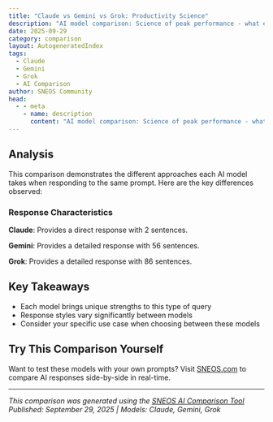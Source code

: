 ```yaml
---
title: "Claude vs Gemini vs Grok: Productivity Science"
description: "AI model comparison: Science of peak performance - what elite performers do differently..."
date: 2025-09-29
category: comparison
layout: AutogeneratedIndex
tags:
  - Claude
  - Gemini
  - Grok
  - AI Comparison
author: SNEOS Community
head:
  - - meta
    - name: description
      content: "AI model comparison: Science of peak performance - what elite performers do differently..."
---
```


<ChatComparison
  title="Claude vs Gemini vs Grok: Productivity Science"
  prompt="Science of peak performance - what elite performers do differently"
  :responses='{
    "Claude": "Invalid API source. Please specify \u0027openai\u0027, \u0027anthropic\u0027, \u0027gemini\u0027, \u0027gemini-grounding\u0027, \u0027deepseek\u0027, \u0027grok\u0027, \u0027grok-live\u0027, or \u0027mistral\u0027.",
    "Gemini": "The science of peak performance is a multidisciplinary field that examines what separates elite performers from the rest, be it in sports, business, arts, or any other domain. It encompasses aspects of psychology, physiology, neurology, and even sociology to understand the intricate factors that contribute to exceptional achievement. Here\u0027s a breakdown of key areas and what elite performers often do differently:\n\n**1. Mindset and Psychology:**\n\n*   **Growth Mindset:** Elite performers believe their abilities can be developed through dedication and hard work. They embrace challenges, learn from setbacks, and persist in the face of obstacles.\n    *   **What They Do Differently:** Actively seek out challenges and use setbacks as learning opportunities. They reframe failures as temporary and attribute success to effort rather than innate talent.\n\n*   **Purpose and Motivation:** A strong sense of purpose fuels their commitment. They connect their performance to something larger than themselves, whether it\u0027s a personal goal, a team mission, or a contribution to society.\n    *   **What They Do Differently:** Clearly define their \u0027why\u0027 and constantly revisit their purpose to maintain motivation during difficult times.\n\n*   **Mental Toughness:** The ability to maintain focus and control emotions under pressure is crucial. This involves skills like:\n    *   **Visualization:** Mentally rehearsing performances or strategies to improve execution.\n        *   **What They Do Differently:** Regularly use vivid and realistic mental imagery to prepare for high-pressure situations.\n    *   **Self-Talk:** Using positive and constructive internal dialogue to boost confidence and manage anxiety.\n        *   **What They Do Differently:** Actively challenge negative thoughts and replace them with positive affirmations and self-encouragement.\n    *   **Mindfulness and Meditation:** Practices that help them stay present, reduce stress, and improve focus.\n        *   **What They Do Differently:** Integrate mindfulness techniques into their daily routine to improve concentration and emotional regulation.\n\n*   **Emotional Regulation:** The ability to understand and manage emotions effectively, preventing them from hindering performance.\n    *   **What They Do Differently:** Recognize emotional triggers, develop coping mechanisms to manage stress, and maintain emotional equilibrium under pressure.\n\n**2. Physiology and Physical Preparation:**\n\n*   **Optimized Training:** Elite performers employ scientific training methods that are tailored to their individual needs and goals. This involves:\n    *   **Periodization:** Structuring training into cycles to optimize performance at specific times.\n        *   **What They Do Differently:** Work closely with coaches and trainers to develop individualized periodized training plans that peak their performance for key events.\n    *   **Specificity:** Training that closely mimics the demands of their sport or activity.\n        *   **What They Do Differently:** Focus their training on the specific movements, skills, and energy systems required for their activity.\n    *   **Recovery:** Prioritizing rest, sleep, nutrition, and other recovery methods to prevent overtraining and injury.\n        *   **What They Do Differently:** View recovery as an integral part of their training process and employ various recovery strategies like sleep optimization, active recovery, and massage therapy.\n\n*   **Nutrition and Hydration:** Fueling their bodies with the right nutrients and fluids is essential for optimal performance and recovery.\n    *   **What They Do Differently:** Work with nutritionists to develop personalized meal plans that support their training demands and performance goals.\n\n*   **Sleep Optimization:** Recognizing the critical role of sleep in physical and cognitive recovery.\n    *   **What They Do Differently:** Prioritize sleep hygiene by maintaining a consistent sleep schedule, creating a relaxing sleep environment, and avoiding stimulants before bed.\n\n**3. Skill Acquisition and Expertise:**\n\n*   **Deliberate Practice:** Focusing on specific areas for improvement and actively seeking feedback.\n    *   **What They Do Differently:** Intentionally engage in challenging practice sessions that target specific weaknesses and areas for improvement. They actively seek feedback from coaches and mentors.\n\n*   **Expert Feedback and Mentorship:** Relying on experienced coaches and mentors to guide their development.\n    *   **What They Do Differently:** Actively seek out mentors who have achieved success in their field and value their feedback and guidance.\n\n*   **Pattern Recognition and Intuition:** Developing the ability to quickly and accurately recognize patterns and make decisions based on intuition.\n    *   **What They Do Differently:**  Engage in extensive practice and training to develop their pattern recognition skills and intuition. They can quickly assess situations and make informed decisions under pressure.\n\n**4. Cognitive Function and Focus:**\n\n*   **Attention and Concentration:** The ability to focus attention and block out distractions is critical for peak performance.\n    *   **What They Do Differently:** Practice techniques to improve their focus and concentration, such as mindfulness meditation or specific mental exercises.\n\n*   **Decision-Making:** Making quick and effective decisions under pressure is crucial.\n    *   **What They Do Differently:**  Develop their decision-making skills through practice and experience, learning to assess risks and rewards quickly.\n\n*   **Cognitive Flexibility:** The ability to adapt to changing situations and switch between tasks.\n    *   **What They Do Differently:** Engage in training that challenges their cognitive flexibility, such as simulations or drills that require them to adapt to unexpected changes.\n\n**5. Environment and Support System:**\n\n*   **Supportive Relationships:** Surrounding themselves with supportive friends, family, and colleagues.\n    *   **What They Do Differently:** Actively cultivate strong relationships with individuals who provide emotional support, encouragement, and constructive feedback.\n\n*   **Positive Environment:** Creating a positive and motivating environment that fosters growth and development.\n    *   **What They Do Differently:** Surround themselves with positive influences and create a supportive environment that encourages them to pursue their goals.\n\n*   **Effective Coaching:** Working with coaches who understand their individual needs and can provide personalized guidance.\n    *   **What They Do Differently:**  Seek out coaches who have a strong understanding of their sport or activity and can provide individualized guidance and support.\n\n**In summary, elite performers don\u0027t just rely on innate talent; they systematically cultivate a range of mental, physical, and environmental factors to achieve their full potential. They are dedicated to continuous improvement, embrace challenges, and are supported by a strong network of coaches, mentors, and loved ones.**\n",
    "Grok": "The science of peak performance is a fascinating and multidisciplinary field that draws from psychology, neuroscience, physiology, and behavioral science to understand what separates elite performers\u2014whether in sports, business, arts, or other domains\u2014from the rest. Elite performers consistently achieve extraordinary results by leveraging specific strategies, mindsets, and habits that optimize their physical and mental capabilities. Below is a breakdown of what elite performers do differently, supported by research and real-world examples.\n\n---\n\n### **1. Deliberate Practice: Mastery Through Focused Effort**\n- **What They Do Differently**: Elite performers engage in *deliberate practice*, a structured and purposeful approach to skill development. Unlike casual practice, deliberate practice involves working on specific weaknesses, seeking feedback, and pushing beyond comfort zones.\n- **Science Behind It**: Research by psychologist Anders Ericsson, who pioneered the concept of deliberate practice, shows that excellence is not about innate talent but about consistent, high-quality practice over time (often cited as the \u002210,000-hour rule,\u0022 though the exact number varies). Deliberate practice strengthens neural pathways through myelin formation, improving skill efficiency.\n- **Example**: Violinists at the top of their field often spend hours focusing on specific techniques (e.g., perfecting a single note transition) rather than just playing through songs. Athletes like Michael Jordan worked relentlessly on fundamentals, even after achieving stardom.\n- **Key Takeaway**: Elite performers prioritize quality over quantity, focusing on incremental improvement with clear goals and feedback loops.\n\n---\n\n### **2. Growth Mindset: Embracing Challenges**\n- **What They Do Differently**: Elite performers adopt a *growth mindset*, believing that abilities can be developed through effort and learning, rather than being fixed. They view failures as opportunities to grow.\n- **Science Behind It**: Psychologist Carol Dweck\u2019s research on mindset demonstrates that individuals with a growth mindset are more resilient, persistent, and willing to take on challenges. This mindset activates the brain\u2019s reward system during learning and problem-solving, reinforcing motivation.\n- **Example**: Oprah Winfrey, despite a challenging upbringing, reframed setbacks as lessons, propelling her to become a media mogul. Athletes like Serena Williams often speak about learning from losses to improve their game.\n- **Key Takeaway**: Elite performers see obstacles as stepping stones, not barriers, and actively seek out challenges to stretch their capabilities.\n\n---\n\n### **3. Optimizing Recovery: Balancing Work and Rest**\n- **What They Do Differently**: Elite performers understand that rest and recovery are as critical as hard work. They prioritize sleep, nutrition, and mental downtime to recharge.\n- **Science Behind It**: Sleep enhances memory consolidation and cognitive function, as shown in studies by neuroscientist Matthew Walker. Recovery periods also reduce cortisol (stress hormone) levels and prevent burnout, while proper nutrition fuels brain and body performance. Overtraining or under-resting can impair decision-making and physical output via diminished prefrontal cortex activity.\n- **Example**: LeBron James reportedly invests heavily in recovery, including sleep (8-10 hours nightly), cryotherapy, and a tailored diet. Tech leaders like Arianna Huffington advocate for sleep as a productivity tool after experiencing burnout.\n- **Key Takeaway**: Peak performance isn\u2019t about grinding 24/7; it\u2019s about strategic recovery to sustain long-term excellence.\n\n---\n\n### **4. Mental Toughness and Emotional Regulation**\n- **What They Do Differently**: Elite performers excel at managing stress, staying composed under pressure, and maintaining focus. They use techniques like visualization, mindfulness, and self-talk to regulate emotions.\n- **Science Behind It**: Neuroscience shows that mental toughness is linked to activity in the prefrontal cortex, which governs executive functions like focus and impulse control. Practices like mindfulness meditation strengthen the amygdala\u2019s response to stress, reducing anxiety. Visualization primes the brain by activating the same neural pathways used during actual performance.\n- **Example**: Navy SEALs train in high-stress environments to build mental resilience, often using breathing techniques to stay calm. Tennis player Novak Djokovic uses meditation and visualization to maintain focus during critical matches.\n- **Key Takeaway**: Elite performers train their minds as rigorously as their bodies, mastering emotional control to thrive in high-stakes situations.\n\n---\n\n### **5. Goal Setting and Intrinsic Motivation**\n- **What They Do Differently**: Elite performers set specific, challenging, yet achievable goals and are driven by intrinsic motivation (internal passion or purpose) rather than just external rewards like money or fame.\n- **Science Behind It**: Goal-setting theory by Edwin Locke suggests that specific and difficult goals enhance performance by directing attention and increasing persistence. Intrinsic motivation, as studied by Deci and Ryan in Self-Determination Theory, fosters deeper engagement and satisfaction, activating dopamine pathways for sustained effort.\n- **Example**: Elon Musk\u2019s ambitious goals (e.g., colonizing Mars) are rooted in a vision for humanity\u2019s future, not just profit. Marathon runner Eliud Kipchoge focuses on personal growth and breaking limits, evident in his sub-2-hour marathon.\n- **Key Takeaway**: Elite performers align their work with meaningful purpose and break big dreams into actionable, measurable steps.\n\n---\n\n### **6. Building Strong Routines and Discipline**\n- **What They Do Differently**: Elite performers rely on consistent routines to create structure and minimize decision fatigue. They cultivate discipline to stick to habits even when motivation wanes.\n- **Science Behind It**: Habits are formed through the brain\u2019s basal ganglia, creating automatic behaviors that conserve mental energy for high-priority tasks. Discipline strengthens willpower, which is linked to activity in the anterior cingulate cortex, as shown in studies on self-control.\n- **Example**: Author Stephen King writes every day, adhering to a strict schedule of 2,000 words. Olympic swimmer Michael Phelps followed a meticulous daily routine, from diet to training, to build consistency.\n- **Key Takeaway**: Success isn\u2019t random; elite performers design their days with intentional habits that compound over time.\n\n---\n\n### **7. Leveraging Social Support and Mentorship**\n- **What They Do Differently**: Elite performers surround themselves with supportive networks, including mentors, coaches, and peers who challenge and inspire them.\n- **Science Behind It**: Social support reduces stress (lowering cortisol levels) and boosts oxytocin, fostering trust and collaboration. Mentorship provides perspective and accelerates learning by offering insights from experience, as shown in organizational psychology studies.\n- **Example**: Tech innovators like Steve Jobs relied on mentors like Robert Noyce (co-inventor of the microchip) for guidance. Elite athletes often credit coaches for pushing them beyond perceived limits.\n- **Key Takeaway**: Peak performers don\u2019t go it alone; they build a \u201Cteam\u201D to provide accountability, feedback, and encouragement.\n\n---\n\n### **8. Adaptability and Lifelong Learning**\n- **What They Do Differently**: Elite performers are highly adaptable, constantly learning and evolving to stay ahead. They embrace change and seek new knowledge or skills.\n- **Science Behind It**: Neuroplasticity research shows that the brain remains adaptable throughout life, capable of forming new connections with learning. A curious mindset enhances problem-solving by engaging the hippocampus and reward centers.\n- **Example**: Chess grandmaster Magnus Carlsen studies new strategies and adapts to opponents\u2019 styles mid-game. Business leaders like Jeff Bezos emphasize experimentation and learning from failure (e.g., Amazon\u2019s iterative approach).\n- **Key Takeaway**: Elite performers remain students of their craft, staying flexible and open to innovation.\n\n---\n\n### **9. Focus on the Process, Not Just the Outcome**\n- **What They Do Differently**: While elite performers aim for big results, they obsess over the process\u2014daily actions and systems\u2014rather than fixating solely on the end goal.\n- **Science Behind It**: Focusing on controllable actions (process) reduces anxiety and builds confidence, as it shifts attention from external uncertainties to internal effort. Studies in sports psychology show that process-oriented athletes perform better under pressure.\n- **Example**: Coach Nick Saban\u2019s \u201CProcess\u201D philosophy at Alabama football emphasizes perfecting each play rather than obsessing over winning the game. Author James Clear\u2019s concept of \u201C1% better every day\u201D reflects this in Atomic Habits.\n- **Key Takeaway**: Peak performance comes from mastering the small, repeatable steps that lead to big outcomes.\n\n---\n\n### **Conclusion: The Compound Effect of Small Choices**\nElite performers aren\u2019t necessarily born exceptional; they become exceptional through intentional behaviors, mindsets, and environments. They combine deliberate practice, mental resilience, strategic recovery, and a commitment to growth, stacking small advantages over time. The science of peak performance reveals that anyone can adopt these principles\u2014focus on process, embrace discomfort, prioritize recovery, and build supportive systems\u2014to move closer to their own version of excellence.\n\nIf you\u2019d like to dive deeper into any specific area (e.g., mental toughness techniques or deliberate practice strategies), let me know!"
  }'
  published-date="16:28"
/>

## Analysis

This comparison demonstrates the different approaches each AI model takes when responding to the same prompt. Here are the key differences observed:

### Response Characteristics

**Claude**: Provides a direct response with 2 sentences. 

**Gemini**: Provides a detailed response with 56 sentences. 

**Grok**: Provides a detailed response with 86 sentences. 

## Key Takeaways

- Each model brings unique strengths to this type of query
- Response styles vary significantly between models
- Consider your specific use case when choosing between these models

## Try This Comparison Yourself

Want to test these models with your own prompts? Visit [SNEOS.com](https://sneos.com) to compare AI responses side-by-side in real-time.

---

*This comparison was generated using the [SNEOS AI Comparison Tool](https://sneos.com)*
*Published: September 29, 2025 | Models: Claude, Gemini, Grok*
